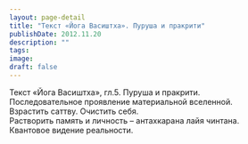 ```yaml
---
layout: page-detail
title: "Текст «Йога Васиштха». Пуруша и пракрити"
publishDate: 2012.11.20
description: ""
tags:
image:
draft: false
---
```


 Текст «Йога Васиштха», гл.5\. Пуруша и пракрити.  
Последовательное проявление материальной вселенной.  
Взрастить саттву. Очистить себя.  
Растворить память и личность – антахкарана лайя чинтана.  
Квантовое видение реальности.  

  
